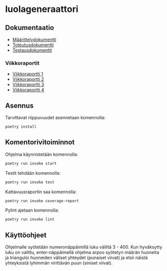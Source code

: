 # luolageneraattori

## Dokumentaatio

- [Määrittelydokumentti](https://github.com/Nuutti20K/luolageneraattori/blob/master/dokumentaatio/maarittelydokumentti.md)
- [Toteutusdokumentti](https://github.com/Nuutti20K/luolageneraattori/blob/master/dokumentaatio/toteutusdokumentti.md)
- [Testausdokumentti](https://github.com/Nuutti20K/luolageneraattori/blob/master/dokumentaatio/testausdokumentti.md)

### Viikkoraportit

- [Viikkoraportti 1](https://github.com/Nuutti20K/luolageneraattori/blob/master/dokumentaatio/viikkoraportti1.md)
- [Viikkoraportti 2](https://github.com/Nuutti20K/luolageneraattori/blob/master/dokumentaatio/viikkoraportti2.md)
- [Viikkoraportti 3](https://github.com/Nuutti20K/luolageneraattori/blob/master/dokumentaatio/viikkoraportti3.md)
- [Viikkoraportti 4](https://github.com/Nuutti20K/luolageneraattori/blob/master/dokumentaatio/viikkoraportti4.md)

## Asennus
Tarvittavat riippuvuudet asennetaan komennolla:
```bash
poetry install
```
## Komentorivitoiminnot
Ohjelma käynnistetään komennolla:
```bash
poetry run invoke start
```
Testit tehdään komennolla: 
```bash
poetry run invoke test
```
Kattavuusraportin saa komennolla: 
```bash
poetry run invoke coverage-report
```
Pylint ajetaan komennolla:
```bash
poetry run invoke lint
```

## Käyttöohjeet
Ohjelmalle syötetään numeronäppäimillä luku väliltä 3 - 400. Kun hyväksytty luku on valittu, enter-näppäimellä ohjelma arpoo syötetyn määrän huoneita ja trianguloi huoneiden väliset yhteydet (punaiset viivat) ja etsii näistä yhteyksistä lyhimmän virittävän puun (siniset viivat).